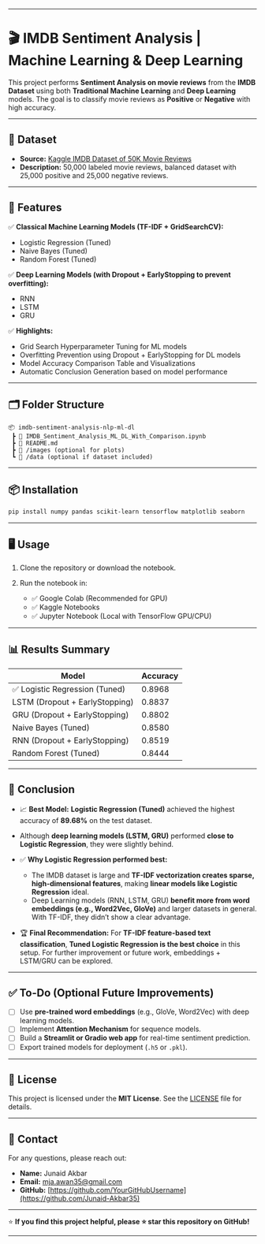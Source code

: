 
---

# 🎬 IMDB Sentiment Analysis | Machine Learning & Deep Learning

This project performs **Sentiment Analysis on movie reviews** from the **IMDB Dataset** using both **Traditional Machine Learning** and **Deep Learning** models. The goal is to classify movie reviews as **Positive** or **Negative** with high accuracy.

---

## 📂 Dataset

* **Source:** [Kaggle IMDB Dataset of 50K Movie Reviews](https://www.kaggle.com/datasets/lakshmi25npathi/imdb-dataset-of-50k-movie-reviews)
* **Description:** 50,000 labeled movie reviews, balanced dataset with 25,000 positive and 25,000 negative reviews.

---

## 🚀 Features

✅ **Classical Machine Learning Models (TF-IDF + GridSearchCV):**

* Logistic Regression (Tuned)
* Naive Bayes (Tuned)
* Random Forest (Tuned)

✅ **Deep Learning Models (with Dropout + EarlyStopping to prevent overfitting):**

* RNN
* LSTM
* GRU

✅ **Highlights:**

* Grid Search Hyperparameter Tuning for ML models
* Overfitting Prevention using Dropout + EarlyStopping for DL models
* Model Accuracy Comparison Table and Visualizations
* Automatic Conclusion Generation based on model performance

---

## 🗂️ Folder Structure

```
📦 imdb-sentiment-analysis-nlp-ml-dl
 ┣ 📜 IMDB_Sentiment_Analysis_ML_DL_With_Comparison.ipynb
 ┣ 📜 README.md
 ┣ 📁 /images (optional for plots)
 ┗ 📁 /data (optional if dataset included)
```

---

## 📦 Installation

```bash
pip install numpy pandas scikit-learn tensorflow matplotlib seaborn
```

---

## 🖥️ Usage

1. Clone the repository or download the notebook.
2. Run the notebook in:

   * ✅ Google Colab (Recommended for GPU)
   * ✅ Kaggle Notebooks
   * ✅ Jupyter Notebook (Local with TensorFlow GPU/CPU)

---

## 📊 Results Summary

| Model                          | Accuracy |
| ------------------------------ | -------- |
| ✅ Logistic Regression (Tuned)  | 0.8968   |
| LSTM (Dropout + EarlyStopping) | 0.8837   |
| GRU (Dropout + EarlyStopping)  | 0.8802   |
| Naive Bayes (Tuned)            | 0.8580   |
| RNN (Dropout + EarlyStopping)  | 0.8519   |
| Random Forest (Tuned)          | 0.8444   |

---

## 📌 Conclusion

* 📈 **Best Model:** **Logistic Regression (Tuned)** achieved the highest accuracy of **89.68%** on the test dataset.
* Although **deep learning models (LSTM, GRU)** performed **close to Logistic Regression**, they were slightly behind.
* ✅ **Why Logistic Regression performed best:**

  * The IMDB dataset is large and **TF-IDF vectorization creates sparse, high-dimensional features**, making **linear models like Logistic Regression** ideal.
  * Deep Learning models (RNN, LSTM, GRU) **benefit more from word embeddings (e.g., Word2Vec, GloVe)** and larger datasets in general. With TF-IDF, they didn’t show a clear advantage.
* 🏆 **Final Recommendation:** For **TF-IDF feature-based text classification**, **Tuned Logistic Regression is the best choice** in this setup. For further improvement or future work, embeddings + LSTM/GRU can be explored.


---

## ✅ To-Do (Optional Future Improvements)

* [ ] Use **pre-trained word embeddings** (e.g., GloVe, Word2Vec) with deep learning models.
* [ ] Implement **Attention Mechanism** for sequence models.
* [ ] Build a **Streamlit or Gradio web app** for real-time sentiment prediction.
* [ ] Export trained models for deployment (`.h5` or `.pkl`).

---

## 📄 License

This project is licensed under the **MIT License**. See the [LICENSE](LICENSE) file for details.

---

## 📧 Contact

For any questions, please reach out:

* **Name:** Junaid Akbar
* **Email:** [mja.awan35@gmail.com](mailto:your_email@example.com)
* **GitHub:** [https://github.com/YourGitHubUsername](https://github.com/Junaid-Akbar35)

---

⭐ **If you find this project helpful, please ⭐ star this repository on GitHub!**

---
